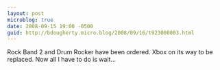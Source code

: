 ```yaml
---
layout: post
microblog: true
date: 2008-09-15 19:00 -0500
guid: http://bdougherty.micro.blog/2008/09/16/t923000003.html
---
```

Rock Band 2 and Drum Rocker have been ordered. Xbox on its way to be replaced. Now all I have to do is wait...
